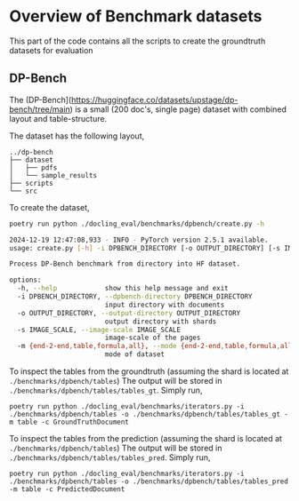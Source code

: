 # Overview of Benchmark datasets

This part of the code contains all the scripts to create the groundtruth datasets for evaluation

## DP-Bench

The (DP-Bench](https://huggingface.co/datasets/upstage/dp-bench/tree/main) is a small (200 doc's, single page) dataset with combined layout and table-structure.

The dataset has the following layout,

```
../dp-bench
├── dataset
│   ├── pdfs
│   └── sample_results
├── scripts
└── src
```

To create the dataset,

```sh
poetry run python ./docling_eval/benchmarks/dpbench/create.py -h

2024-12-19 12:47:08,933 - INFO - PyTorch version 2.5.1 available.
usage: create.py [-h] -i DPBENCH_DIRECTORY [-o OUTPUT_DIRECTORY] [-s IMAGE_SCALE] [-m {end-2-end,table,formula,all}]

Process DP-Bench benchmark from directory into HF dataset.

options:
  -h, --help            show this help message and exit
  -i DPBENCH_DIRECTORY, --dpbench-directory DPBENCH_DIRECTORY
                        input directory with documents
  -o OUTPUT_DIRECTORY, --output-directory OUTPUT_DIRECTORY
                        output directory with shards
  -s IMAGE_SCALE, --image-scale IMAGE_SCALE
                        image-scale of the pages
  -m {end-2-end,table,formula,all}, --mode {end-2-end,table,formula,all}
                        mode of dataset
```

To inspect the tables from the groundtruth (assuming the shard is located at `./benchmarks/dpbench/tables`) The output will be stored in `./benchmarks/dpbench/tables/tables_gt`. Simply run,

```
poetry run python ./docling_eval/benchmarks/iterators.py -i ./benchmarks/dpbench/tables -o ./benchmarks/dpbench/tables/tables_gt -m table -c GroundTruthDocument
```

To inspect the tables from the prediction (assuming the shard is located at `./benchmarks/dpbench/tables`) The output will be stored in `./benchmarks/dpbench/tables/tables_pred`. Simply run,

```
poetry run python ./docling_eval/benchmarks/iterators.py -i ./benchmarks/dpbench/tables -o ./benchmarks/dpbench/tables/tables_pred -m table -c PredictedDocument
```